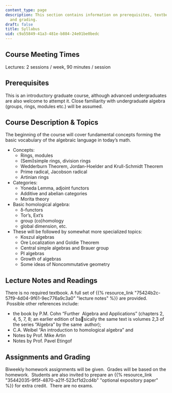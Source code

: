 ```yaml
---
content_type: page
description: This section contains information on prerequisites, textbooks, assignments,
  and grading.
draft: false
title: Syllabus
uid: c9a55849-41a3-481e-b884-24e01be0bedc
---
```

## Course Meeting Times

Lectures: 2 sessions / week, 90 minutes / session

## Prerequisites

This is an introductory graduate course, although advanced undergraduates are also welcome to attempt it. Close familiarity with undergraduate algebra (groups, rings, modules etc.) will be assumed. 

## Course Description & Topics

The beginning of the course will cover fundamental concepts forming the basic vocabulary of the algebraic language in today’s math. 

- Concepts:
    - Rings, modules
    - (Semi)simple rings, division rings
    - Wedderburn Theorem, Jordan-Hoelder and Krull-Schmidt Theorem
    - Prime radical, Jacobson radical
    - Artinian rings
- Categories:
    - Yoneda Lemma, adjoint functors
    - Additive and abelian categories
    - Morita theory
- Basic homological algebra: 
    - δ-functors
    - Tor’s, Ext’s
    - group (co)homology
    - global dimension, etc.
- These will be followed by somewhat more specialized topics:
    - Koszul algebras
    - Ore Localization and Goldie Theorem
    - Central simple algebras and Brauer group
    - PI algebras
    - Growth of algebras
    - Some ideas of Noncommutative geometry

## Lecture Notes and Readings

There is no required textbook. A full set of {{% resource_link "75424b2c-57f9-4d04-9f61-9ec776a9c3a0" "lecture notes" %}} are provided.  Possible other references include:

- the book by P.M. Cohn “Further  Algebra and Applications” (chapters 2, 4, 5, 7, 8; an earlier edition of basically the same text is volumes 2,3 of the series “Algebra” by the same  author); 
- C.A. Weibel “An introduction to homological algebra” and 
- Notes by Prof. Mike Artin 
- Notes by Prof. Pavel Etingof 

## Assignments and Grading

Biweekly homework assignments will be given.  Grades will be based on the homework.  Students are also invited to prepare an {{% resource_link "35442035-9f5f-4870-a21f-523cf1d2cd4b" "optional expository paper" %}} for extra credit.  There are no exams.